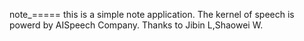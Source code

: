 note_=====
this is a simple note application.
The kernel of speech is powerd by AISpeech Company.
Thanks to Jibin L,Shaowei W.
